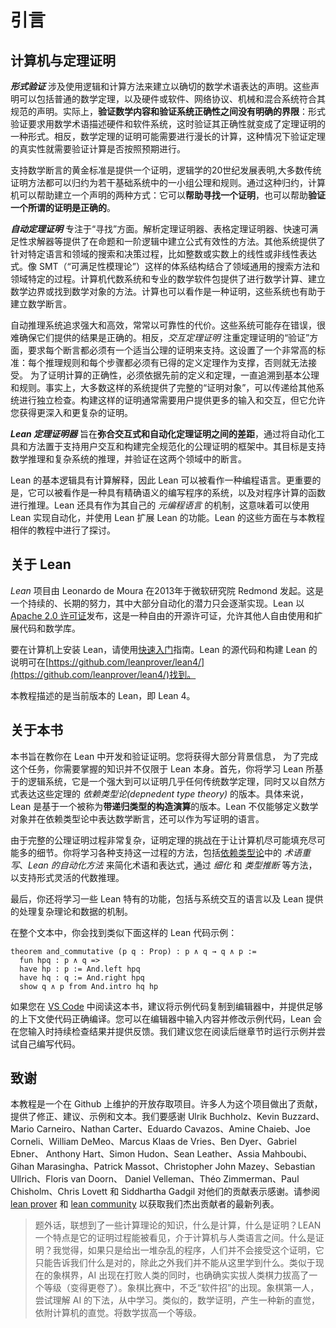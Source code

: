 引言
===

计算机与定理证明
-------------------

***形式验证*** 涉及使用逻辑和计算方法来建立以确切的数学术语表达的声明。这些声明可以包括普通的数学定理，以及硬件或软件、网络协议、机械和混合系统符合其规范的声明。实际上，**验证数学内容和验证系统正确性之间没有明确的界限**：形式验证要求用数学术语描述硬件和软件系统，这时验证其正确性就变成了定理证明的一种形式。相反，数学定理的证明可能需要进行漫长的计算，这种情况下验证定理的真实性就需要验证计算是否按照预期进行。

支持数学断言的黄金标准是提供一个证明，逻辑学的20世纪发展表明,大多数传统证明方法都可以归约为若干基础系统中的一小组公理和规则。通过这种归约，计算机可以帮助建立一个声明的两种方式：它可以**帮助寻找一个证明**，也可以帮助**验证一个所谓的证明是正确的**。

***自动定理证明*** 专注于“寻找”方面。解析定理证明器、表格定理证明器、快速可满足性求解器等提供了在命题和一阶逻辑中建立公式有效性的方法。其他系统提供了针对特定语言和领域的搜索和决策过程，比如整数或实数上的线性或非线性表达式。像 SMT（“可满足性模理论”）这样的体系结构结合了领域通用的搜索方法和领域特定的过程。计算机代数系统和专业的数学软件包提供了进行数学计算、建立数学边界或找到数学对象的方法。计算也可以看作是一种证明，这些系统也有助于建立数学断言。

自动推理系统追求强大和高效，常常以可靠性的代价。这些系统可能存在错误，很难确保它们提供的结果是正确的。相反，*交互定理证明* 注重定理证明的“验证”方面，要求每个断言都必须有一个适当公理的证明来支持。这设置了一个非常高的标准：每个推理规则和每个步骤都必须有已得的定义定理作为支撑，否则就无法接受。
为了证明计算的正确性，必须依据先前的定义和定理，一直追溯到基本公理和规则。事实上，大多数这样的系统提供了完整的“证明对象”，可以传递给其他系统进行独立检查。构建这样的证明通常需要用户提供更多的输入和交互，但它允许您获得更深入和更复杂的证明。

***Lean 定理证明器*** 旨在**弥合交互式和自动化定理证明之间的差距**，通过将自动化工具和方法置于支持用户交互和构建完全规范化的公理证明的框架中。其目标是支持数学推理和复杂系统的推理，并验证在这两个领域中的断言。

Lean 的基本逻辑具有计算解释，因此 Lean 可以被看作一种编程语言。更重要的是，它可以被看作是一种具有精确语义的编写程序的系统，以及对程序计算的函数进行推理。Lean 还具有作为其自己的 *元编程语言* 的机制，这意味着可以使用 Lean 实现自动化，并使用 Lean 扩展 Lean 的功能。Lean 的这些方面在与本教程相伴的教程中进行了探讨。

关于 Lean
------------

*Lean* 项目由 Leonardo de Moura 在2013年于微软研究院 Redmond 发起。这是一个持续的、长期的努力，其中大部分自动化的潜力只会逐渐实现。Lean 以[Apache 2.0 许可证](LICENSE)发布，这是一种自由的开源许可证，允许其他人自由使用和扩展代码和数学库。

要在计算机上安装 Lean，请使用[快速入门](https://github.com/leanprover/lean4/blob/master/doc/quickstart.md)指南。Lean 的源代码和构建 Lean 的说明可在[https://github.com/leanprover/lean4/](https://github.com/leanprover/lean4/)找到。

本教程描述的是当前版本的 Lean，即 Lean 4。

关于本书
------------

本书旨在教你在 Lean 中开发和验证证明。您将获得大部分背景信息，
为了完成这个任务，你需要掌握的知识并不仅限于 Lean 本身。首先，你将学习 Lean 所基于的逻辑系统，它是一个强大到可以证明几乎任何传统数学定理，同时又以自然方式表达这些定理的 *依赖类型论(depnedent type theory)* 的版本。具体来说，Lean 是基于一个被称为**带递归类型的构造演算**的版本。Lean 不仅能够定义数学对象并在依赖类型论中表达数学断言，还可以作为写证明的语言。

由于完整的公理证明过程非常复杂，证明定理的挑战在于让计算机尽可能填充尽可能多的细节。你将学习各种支持这一过程的方法，包括[依赖类型论](dependent_type_theory.md)中的 *术语重写*、*Lean 的自动化方法* 来简化术语和表达式，通过 *细化* 和 *类型推断* 等方法，以支持形式灵活的代数推理。

最后，你还将学习一些 Lean 特有的功能，包括与系统交互的语言以及 Lean 提供的处理复杂理论和数据的机制。

在整个文本中，你会找到类似下面这样的 Lean 代码示例：

```lean
theorem and_commutative (p q : Prop) : p ∧ q → q ∧ p :=
  fun hpq : p ∧ q =>
  have hp : p := And.left hpq
  have hq : q := And.right hpq
  show q ∧ p from And.intro hq hp
```

如果您在 [VS Code](https://code.visualstudio.com/) 中阅读这本书，建议将示例代码复制到编辑器中，并提供足够的上下文使代码正确编译。您可以在编辑器中输入内容并修改示例代码，Lean 会在您输入时持续检查结果并提供反馈。我们建议您在阅读后继章节时运行示例并尝试自己编写代码。

致谢
----------

本教程是一个在 Github 上维护的开放存取项目。许多人为这个项目做出了贡献，提供了修正、建议、示例和文本。我们要感谢 Ulrik Buchholz、Kevin Buzzard、Mario Carneiro、Nathan
Carter、Eduardo Cavazos、Amine Chaieb、Joe Corneli、William DeMeo、Marcus Klaas de Vries、Ben Dyer、Gabriel Ebner、 Anthony Hart、Simon Hudon、Sean Leather、Assia Mahboubi、Gihan Marasingha、Patrick Massot、Christopher John Mazey、Sebastian Ullrich、Floris van Doorn、 Daniel Velleman、Théo Zimmerman、Paul Chisholm、Chris Lovett 和 Siddhartha Gadgil 对他们的贡献表示感谢。请参阅 [lean prover](https://github.com/leanprover/) 和 [lean community](https://github.com/leanprover-community/) 以获取我们杰出贡献者的最新列表。

> 题外话，联想到了一些计算理论的知识，什么是计算，什么是证明？LEAN 一个特点是它的证明过程能被看见，介于计算机与人类语言之间。什么是证明？我觉得，如果只是给出一堆杂乱的程序，人们并不会接受这个证明，它只能告诉我们什么是对的，除此之外我们并不能从这里学到什么。类似于现在的象棋界，AI 出现在打败人类的同时，也确确实实拔人类棋力拔高了一个等级（变得更卷了）。象棋比赛中，不乏“软件招”的出现。象棋第一人，尝试理解 AI 的下法，从中学习。类似的，数学证明，产生一种新的直觉，依附计算机的直觉。将数学拔高一个等级。